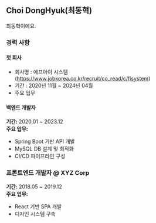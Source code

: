 ## Choi DongHyuk(최동혁)

최동혁이에요.

### 경력 사항

#### 첫 회사
- 회사명 : 에프아이 시스템 (https://www.jobkorea.co.kr/recruit/co_read/c/fisystem)
- 기간 : 2020년 11월 ~ 2024년 04월
- 주요 업무

#### 백엔드 개발자
**기간:** 2020.01 ~ 2023.12  
**주요 업무:**
- Spring Boot 기반 API 개발
- MySQL DB 설계 및 최적화
- CI/CD 파이프라인 구성

### 프론트엔드 개발자 @ XYZ Corp
**기간:** 2018.05 ~ 2019.12  
**주요 업무:**
- React 기반 SPA 개발
- 디자인 시스템 구축
